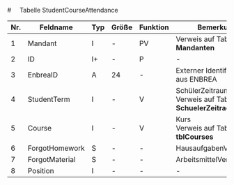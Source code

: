 #     Tabelle StudentCourseAttendance

Nr.|Feldname|Typ|Größe|Funktion|Bemerkung
--|--|--|--|--|--
1|Mandant|I|-|PV|Verweis auf Tabelle **Mandanten**
2|ID|I+|-|P|-
3|EnbreaID|A|24|-|Externer Identifikator aus ENBREA
4|StudentTerm|I|-|V|SchülerZeitraum<br/>Verweis auf Tabelle<br/>**SchuelerZeitraeume**
5|Course|I|-|V|Kurs<br/>Verweis auf Tabelle **tblCourses**
6|ForgotHomework|S|-|-|HausaufgabenVergessen
7|ForgotMaterial|S|-|-|ArbeitsmittelVergessen
8|Position|I|-|-|-
